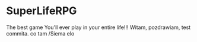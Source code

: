 # SuperLifeRPG
The best game You'll ever play in your entire life!!!
Witam, pozdrawiam, test commita.
co tam
/Siema elo
